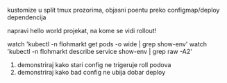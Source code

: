 kustomize u split tmux prozorima, objasni poentu preko configmap/deploy dependencija

napravi hello world projekat, na kome se vidi rollout!

watch 'kubectl -n flohmarkt get pods -o wide | grep show-env'
watch 'kubectl -n flohmarkt describe service show-env | grep raw -A2'

1. demonstriraj kako stari config ne trigeruje roll podova
2. demonstriraj kako bad config ne ubija dobar deploy
